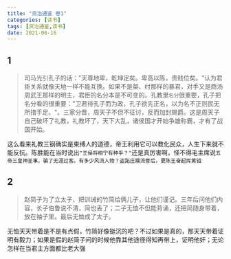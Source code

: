 ```yaml
---
title: "资治通鉴 卷1"
categories: [读书]
tags: [资治通鉴,读书]
date: 2021-06-16
---
```


## 1
> 司马光引孔子的话："天尊地卑，乾坤定矣。卑高以陈，贵贱位矣。"认为君臣关系就像天地一样不能互换。如果不是桀、纣那样的暴君，对手又是商汤周武王那样的明主，君臣的名分本是不可变的。孔教里`名分`很重要，孔子把名分看的很重要："卫君待孔子而为政，孔子欲先正名，以为名不正则民无所措手足。"。三家分晋，周天子不但不征讨，反而加封赐爵。这是周天子自己破坏了礼教，礼教坏了，天下大乱，诸侯国才开始争雄称霸，才有了战国开始。

这么看来礼教三钢确实是束缚人的道德，帝王利用它可以教化民众，人生下来就不能反抗。陈胜能在当时说出`"王侯将相宁有种乎？"`还是真厉害啊，怪不得毛主席说`五帝三皇神圣事，骗了无涯过客。有多少风流人物？盗跖庄屩流誉后，更陈王奋起挥黄钺`

## 2
> 赵简子为了立太子，把训诫的竹简给俩儿子，让他们谨记。三年后问他们内容，长子伯鲁说不清，简也丢了；二子无恤不但能背诵，还把简随身带着，放在袖子里。最后无恤成了太子。

无恤天天带着是不是有点假，竹简好像挺沉的吧？不过如果是真的，那天天带着证明有毅力；如果是假的赵简子问的时候他靠其他途径得知再带上，证明他奸；无论怎样在当君主方面都比老大强